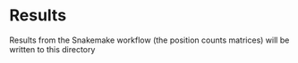 # Results

Results from the Snakemake workflow (the position counts matrices) will be written to this directory